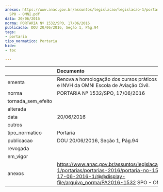 ```yaml
---
anexos: https://www.anac.gov.br/assuntos/legislacao/legislacao-1/portarias/portarias-2016/portaria-no-1532-spo-17-06-2016-1/@@display-file/arquivo_norma/PA2016-1532
  SPO - OMNI.pdf
data: 20/06/2016
norma: PORTARIA Nº 1532/SPO, 17/06/2016
publicacao: DOU 20/06/2016, Seção 1, Pág.94
tags:
- portaria
tipo_normatico: Portaria
hide: 
- toc 
 
---
```


|                    | Documento                                                                                                                                                                   |
|:-------------------|:----------------------------------------------------------------------------------------------------------------------------------------------------------------------------|
| ementa             | Renova a homologação dos cursos práticos de PPH, PCH e INVH da OMNI Escola de Aviação Civil.                                                                                |
| norma              | PORTARIA Nº 1532/SPO, 17/06/2016                                                                                                                                            |
| tornada_sem_efeito |                                                                                                                                                                             |
| alterada           |                                                                                                                                                                             |
| data               | 20/06/2016                                                                                                                                                                  |
| outros             |                                                                                                                                                                             |
| tipo_normatico     | Portaria                                                                                                                                                                    |
| publicacao         | DOU 20/06/2016, Seção 1, Pág.94                                                                                                                                             |
| revogada           |                                                                                                                                                                             |
| em_vigor           |                                                                                                                                                                             |
| anexos             | https://www.anac.gov.br/assuntos/legislacao/legislacao-1/portarias/portarias-2016/portaria-no-1532-spo-17-06-2016-1/@@display-file/arquivo_norma/PA2016-1532 SPO - OMNI.pdf |
